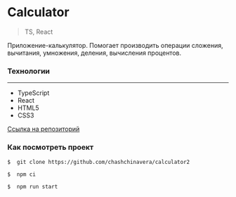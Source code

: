 # **Calculator**
> TS, React

Приложение-калькулятор. Помогает производить операции сложения, вычитания, умножения, деления, вычисления процентов.

### **Технологии**
***
* TypeScript
* React
* HTML5
* CSS3


[Ссылка на репозиторий](https://github.com/chashchinavera/calculator2)  

### **Как посмотреть проект**
```
$  git clone https://github.com/chashchinavera/calculator2
```
```
$  npm ci
```
```
$  npm run start
```
